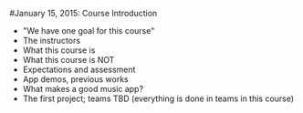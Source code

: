 #January 15, 2015: Course Introduction
* "We have one goal for this course"
* The instructors
* What this course is
* What this course is NOT
* Expectations and assessment
* App demos, previous works
* What makes a good music app?
* The first project; teams TBD (everything is done in teams in this course)

